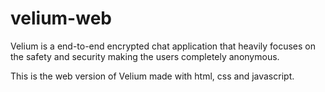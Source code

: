 # velium-web
Velium is a end-to-end encrypted chat application that heavily focuses on the safety and security making the users completely anonymous. 

This is the web version of Velium made with html, css and javascript.
